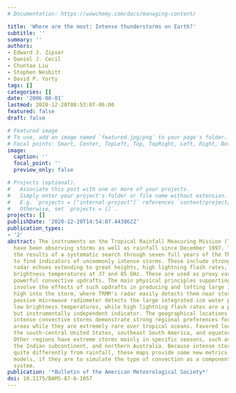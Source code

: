 ```yaml
---
# Documentation: https://wowchemy.com/docs/managing-content/

title: 'Where are the most: Intense thunderstorms on Earth?'
subtitle: ''
summary: ''
authors:
- Edward J. Zipser
- Daniel J. Cecil
- Chuntao Liu
- Stephen Nesbitt
- David P. Yorty
tags: []
categories: []
date: '2006-08-01'
lastmod: 2020-12-20T08:53:07-06:00
featured: false
draft: false

# Featured image
# To use, add an image named `featured.jpg/png` to your page's folder.
# Focal points: Smart, Center, TopLeft, Top, TopRight, Left, Right, BottomLeft, Bottom, BottomRight.
image:
  caption: ''
  focal_point: ''
  preview_only: false

# Projects (optional).
#   Associate this post with one or more of your projects.
#   Simply enter your project's folder or file name without extension.
#   E.g. `projects = ["internal-project"]` references `content/project/deep-learning/index.md`.
#   Otherwise, set `projects = []`.
projects: []
publishDate: '2020-12-20T14:54:07.443862Z'
publication_types:
- '2'
abstract: The instruments on the Tropical Rainfall Measuring Mission (TRMM) satellite
  have been observing storms as well as rainfall since December 1997. This paper shows
  the results of a systematic search through seven full years of the TRMM database
  to find indicators of uncommonly intense storms. These include strong (> 40 dBZ)
  radar echoes extending to great heights, high lightning flash rates, and very low
  brightness temperatures at 37 and 85 GHz. These are used as proxy variables, indicating
  powerful convective updrafts. The main physical principles supporting this assertion
  involve the effects of such updrafts in producing and lofting large ice particles
  high into the storm, where TRMM's radar easily detects them near storm top. TRMM's
  passive microwave radiometer detects the large integrated ice water path as very
  low brightness temperatures, while high lightning flash rates are a physically related
  but instrumentally independent indicator. The geographical locations of these very
  intense convective storms demonstrate strong regional preferences for certain land
  areas while they are extremely rare over tropical oceans. Favored locations include
  the south-central United States, southeast South America, and equatorial Africa.
  Other regions have extreme storms mainly in specific seasons, such as the Sahel,
  the Indian subcontinent, and northern Australia. Because intense storms are distributed
  quite differently from rainfall, these maps provide some new metrics for global
  models, if they are to simulate the type of convection as a component of our climate
  system.
publication: '*Bulletin of the American Meteorological Society*'
doi: 10.1175/BAMS-87-8-1057
---
```

